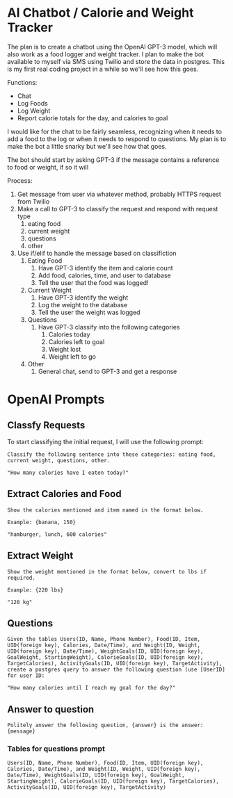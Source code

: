 
# AI Chatbot / Calorie and Weight Tracker

The plan is to create a chatbot using the OpenAI GPT-3 model, which will also work as a food logger and weight tracker. I plan to make the bot available to myself via SMS using Twilio and store the data in postgres. This is my first real coding project in a while so we'll see how this goes.

Functions:
- Chat
- Log Foods
- Log Weight
- Report calorie totals for the day, and calories to goal

I would like for the chat to be fairly seamless, recognizing when it needs to add a food to the log or when it needs to respond to questions. My plan is to make the bot a little snarky but we'll see how that goes.

The bot should start by asking GPT-3 if the message contains a reference to food or weight, if so it will

Process:
1. Get message from user via whatever method, probably HTTPS request from Twilio
2. Make a call to GPT-3 to classify the request and respond with request type
    1. eating food
    2. current weight
    3. questions
    4. other
3. Use if/elif to handle the message based on classifiction
    1. Eating Food
        1. Have GPT-3 identify the item and calorie count
        2. Add food, calories, time, and user to database
        3. Tell the user that the food was logged!
    2. Current Weight
        1. Have GPT-3 identify the weight
        2. Log the weight to the database
        3. Tell the user the weight was logged
    3. Questions
        1. Have GPT-3 classify into the following categories
            1. Calories today
            2. Calories left to goal
            3. Weight lost
            4. Weight left to go
    4. Other
        1. General chat, send to GPT-3 and get a response



# OpenAI Prompts

## Classfy Requests

To start classifying the initial request, I will use the following prompt:

    Classify the following sentence into these categories: eating food, current weight, questions, other.

    "How many calories have I eaten today?"

## Extract Calories and Food

    Show the calories mentioned and item named in the format below.

    Example: {banana, 150}

    "hamburger, lunch, 600 calories"

## Extract Weight

    Show the weight mentioned in the format below, convert to lbs if required.

    Example: {220 lbs}

    "120 kg"

## Questions

    Given the tables Users(ID, Name, Phone Number), Food(ID, Item, UID(foreign key), Calories, Date/Time), and Weight(ID, Weight, UID(foreign key), Date/Time), WeightGoals(ID, UID(foreign key), GoalWeight, StartingWeight), CalorieGoals(ID, UID(foreign key), TargetCalories), ActivityGoals(ID, UID(foreign key), TargetActivity), create a postgres query to answer the following question (use [UserID] for user ID:

    "How many calories until I reach my goal for the day?"

## Answer to question

    Politely answer the following question, {answer} is the answer: {message}

### Tables for questions prompt

    Users(ID, Name, Phone Number), Food(ID, Item, UID(foreign key), Calories, Date/Time), and Weight(ID, Weight, UID(foreign key), Date/Time), WeightGoals(ID, UID(foreign key), GoalWeight, StartingWeight), CalorieGoals(ID, UID(foreign key), TargetCalories), ActivityGoals(ID, UID(foreign key), TargetActivity)